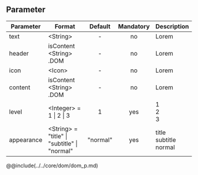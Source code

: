 ## Parameter

|	Parameter			|			Format			|	Default					|	Mandatory	|	Description				| 
|		---				|			---				|	:---:					|	:---:		|		---					|
|	text	|	<dt>&lt;String&gt;	|	-	|	no	|	Lorem	|
|	header	|	<dt>isContent<dt>&lt;String&gt;<dt>.DOM	|	-	|	no	|	Lorem	|
|	icon	|	<dt>&lt;Icon&gt;	|	-	|	no	|	Lorem	|
|	content	|	<dt>isContent<dt>&lt;String&gt;<dt>.DOM	|	-	|	no	|	Lorem	|
|	level	|	<dt>&lt;Integer&gt; = 1 &#124; 2 &#124; 3	|	1	|	yes	|	<dt>1<dd><dt>2<dd><dt>3<dd>	|
|	appearance	|	<dt>&lt;String&gt; = "title" &#124; "subtitle" &#124; "normal"	|	"normal"	|	yes	|	<dt>title<dd><dt>subtitle<dd><dt>normal<dd>	|


@@include(../../core/dom/dom_p.md)